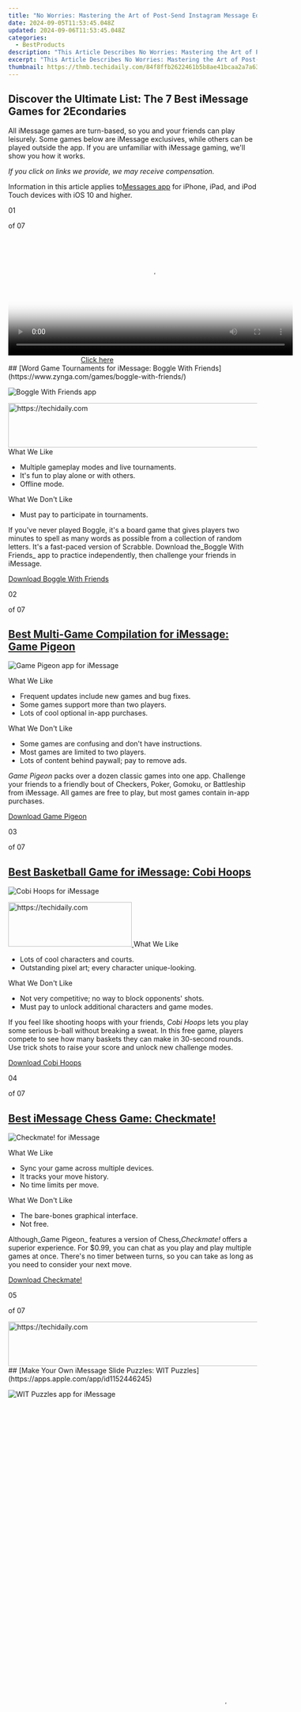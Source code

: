 ```yaml
---
title: "No Worries: Mastering the Art of Post-Send Instagram Message Edits"
date: 2024-09-05T11:53:45.048Z
updated: 2024-09-06T11:53:45.048Z
categories:
  - BestProducts
description: "This Article Describes No Worries: Mastering the Art of Post-Send Instagram Message Edits"
excerpt: "This Article Describes No Worries: Mastering the Art of Post-Send Instagram Message Edits"
thumbnail: https://thmb.techidaily.com/84f8ffb2622461b5b8ae41bcaa2a7a63b43c8ca478ec4a5288c1fa6d62881340.jpg
---
```


## Discover the Ultimate List: The 7 Best iMessage Games for 2Econdaries
 All iMessage games are turn-based, so you and your friends can play leisurely. Some games below are iMessage exclusives, while others can be played outside the app. If you are unfamiliar with iMessage gaming, we'll show you how it works.

_If you click on links we provide, we may receive compensation._

 Information in this article applies to[Messages app](https://www.lifewire.com/imessage-apples-free-texting-app-1999185) for iPhone, iPad, and iPod Touch devices with iOS 10 and higher.

01

of 07

<!-- affiliate ads begin -->
<span id="1983582">
					<video width="576" height="240" style="cursor:pointer"
           poster="//a.impactradius-go.com/display-clicktoplayimage/1983582.png"
           onclick="if(!this.playClicked){this.play();this.setAttribute('controls',true);this.playClicked=true;}">
	   <source src="//a.impactradius-go.com/display-ad/22993-1983582">
	   <img src="//a.impactradius-go.com/display-clicktoplayimage/1983582.png" style="border: none; height: 100%; width: 100%; object-fit: contain">
	</video>
	<div style="width:360px;text-align:center"><a href="javascript:window.open(decodeURIComponent('https%3A%2F%2Fhomestyler.sjv.io%2Fc%2F5597632%2F1983582%2F22993'), '_blank');void(0);">Click here</a></div>
</span>
<img height="0" width="0" src="https://imp.pxf.io/i/5597632/1983582/22993" style="position:absolute;visibility:hidden;" border="0" />
<!-- affiliate ads end -->
## [Word Game Tournaments for iMessage: Boggle With Friends](https://www.zynga.com/games/boggle-with-friends/)

![Boggle With Friends app](https://www.lifewire.com/thmb/xsc9WhxFFWVTf-Fdnhii-kY5wX0=/1500x0/filters:no_upscale():max_bytes(150000):strip_icc():format(webp)/005_best-imessage-games-2018-4176445-5c736d1b3b2441eb8681e80bdb12127a.jpg)

<!-- affiliate ads begin -->
<a href="https://ephamedtechinc.pxf.io/c/5597632/2136616/26400" target="_top" id="2136616">
  <img src="//a.impactradius-go.com/display-ad/26400-2136616" border="0" alt="https://techidaily.com" width="728" height="90"/>
</a>
<img height="0" width="0" src="https://ephamedtechinc.pxf.io/i/5597632/2136616/26400" style="position:absolute;visibility:hidden;" border="0" />
<!-- affiliate ads end -->
 What We Like

* Multiple gameplay modes and live tournaments.
* It's fun to play alone or with others.
* Offline mode.

 What We Don't Like

* Must pay to participate in tournaments.

 If you've never played Boggle, it's a board game that gives players two minutes to spell as many words as possible from a collection of random letters. It's a fast-paced version of Scrabble. Download the_Boggle With Friends_ app to practice independently, then challenge your friends in iMessage.

[Download Boggle With Friends](https://apps.apple.com/app/boggle-with-friends-word-game/id1197041040)

02

of 07

## [Best Multi-Game Compilation for iMessage: Game Pigeon](http://gamepigeonapp.com)

![Game Pigeon app for iMessage](https://www.lifewire.com/thmb/jbD4WokUSaGl5CFnj2NSV3RDNWM=/1500x0/filters:no_upscale():max_bytes(150000):strip_icc():format(webp)/001_best-imessage-games-2018-4176445-d0028c3554c14c2f89c52741e32cf15e.jpg)

 What We Like

* Frequent updates include new games and bug fixes.
* Some games support more than two players.
* Lots of cool optional in-app purchases.

 What We Don't Like

* Some games are confusing and don't have instructions.
* Most games are limited to two players.
* Lots of content behind paywall; pay to remove ads.

 _Game Pigeon_ packs over a dozen classic games into one app. Challenge your friends to a friendly bout of Checkers, Poker, Gomoku, or Battleship from iMessage. All games are free to play, but most games contain in-app purchases.

[Download Game Pigeon](https://apps.apple.com/app/gamepigeon/id1124197642)

03

of 07

## [Best Basketball Game for iMessage: Cobi Hoops](https://apps.apple.com/app/id1169945299)

![Cobi Hoops for iMessage](https://www.lifewire.com/thmb/EUEaACDrrC-DUdyKNm5F9d5U36U=/1500x0/filters:no_upscale():max_bytes(150000):strip_icc():format(webp)/003_best-imessage-games-2018-4176445-28684eb52cee4ba1a4eacc96b35d27d8.jpg)

<!-- affiliate ads begin -->
<a href="https://bluettius.sjv.io/c/5597632/2139107/17108" target="_top" id="2139107">
  <img src="//a.impactradius-go.com/display-ad/17108-2139107" border="0" alt="https://techidaily.com" width="250" height="90"/>
</a>
<img height="0" width="0" src="https://bluettius.sjv.io/i/5597632/2139107/17108" style="position:absolute;visibility:hidden;" border="0" />
<!-- affiliate ads end -->
 What We Like

* Lots of cool characters and courts.
* Outstanding pixel art; every character unique-looking.

 What We Don't Like

* Not very competitive; no way to block opponents' shots.
* Must pay to unlock additional characters and game modes.

 If you feel like shooting hoops with your friends, _Cobi Hoops_ lets you play some serious b-ball without breaking a sweat. In this free game, players compete to see how many baskets they can make in 30-second rounds. Use trick shots to raise your score and unlock new challenge modes.

[Download Cobi Hoops](https://apps.apple.com/app/id1169945299)

04

of 07

## [Best iMessage Chess Game: Checkmate!](https://apps.apple.com/app/id1143204905)

![Checkmate! for iMessage](https://www.lifewire.com/thmb/YAwb50eJDF0J1xKhVVsymSlxwPQ=/1500x0/filters:no_upscale():max_bytes(150000):strip_icc():format(webp)/009_best-imessage-games-2018-4176445-6e27040ee0334eca905354dcb59b79d6.jpg)

 What We Like

* Sync your game across multiple devices.
* It tracks your move history.
* No time limits per move.

 What We Don't Like

* The bare-bones graphical interface.
* Not free.

 Although_Game Pigeon_ features a version of Chess,_Checkmate!_ offers a superior experience. For $0.99, you can chat as you play and play multiple games at once. There's no timer between turns, so you can take as long as you need to consider your next move.

[Download Checkmate!](https://apps.apple.com/app/id1143204905)

05

of 07

<!-- affiliate ads begin -->
<a href="https://unicoeye.pxf.io/c/5597632/2134223/18498" target="_top" id="2134223">
  <img src="//a.impactradius-go.com/display-ad/18498-2134223" border="0" alt="https://techidaily.com" width="728" height="90"/>
</a>
<img height="0" width="0" src="https://unicoeye.pxf.io/i/5597632/2134223/18498" style="position:absolute;visibility:hidden;" border="0" />
<!-- affiliate ads end -->
## [Make Your Own iMessage Slide Puzzles: WIT Puzzles](https://apps.apple.com/app/id1152446245)

![WIT Puzzles app for iMessage](https://www.lifewire.com/thmb/ao-dOdN2BASuiCO0HyeOFVteEsY=/1500x0/filters:no_upscale():max_bytes(150000):strip_icc():format(webp)/010_best-imessage-games-2018-4176445-f2ecc07924ef488f9ffa1d62da8e904f.jpg)

<!-- affiliate ads begin -->
<span id="1793213">
					<video width="864" height="1296" style="cursor:pointer"
           poster="//a.impactradius-go.com/display-clicktoplayimage/1793213.png"
           onclick="if(!this.playClicked){this.play();this.setAttribute('controls',true);this.playClicked=true;}">
	   <source src="//a.impactradius-go.com/display-ad/19135-1793213">
	   <img src="//a.impactradius-go.com/display-clicktoplayimage/1793213.png" style="border: none; height: 100%; width: 100%; object-fit: contain">
	</video>
	<div style="width:540px;text-align:center"><a href="javascript:window.open(decodeURIComponent('https%3A%2F%2Ftinyland.pxf.io%2Fc%2F5597632%2F1793213%2F19135'), '_blank');void(0);">Click here</a></div>
</span>
<img height="0" width="0" src="https://imp.pxf.io/i/5597632/1793213/19135" style="position:absolute;visibility:hidden;" border="0" />
<!-- affiliate ads end -->
 What We Like

* Make puzzles as simple or complex as you like.
* Create puzzles out of photos or text.

 What We Don't Like

* It requests access to iCloud.
* Has occasional bugs and glitches.

_WIT Puzzles_ turns your photos into slide puzzles for your friends to unscramble. The app tracks how many moves players take to put the pieces in the right place. In addition to iMessage, _WIT Puzzles_  is available for WhatsApp and Facebook.

[Download WIT Puzzles](https://apps.apple.com/app/id1152446245)

06

of 07

<!-- affiliate ads begin -->
<a href="https://aligracehair.sjv.io/c/5597632/2135354/19272" target="_top" id="2135354">
  <img src="//a.impactradius-go.com/display-ad/19272-2135354" border="0" alt="https://techidaily.com" width="250" height="90"/>
</a>
<img height="0" width="0" src="https://aligracehair.sjv.io/i/5597632/2135354/19272" style="position:absolute;visibility:hidden;" border="0" />
<!-- affiliate ads end -->
## [Best Icebreaker Game for iMessage: Truth Truth Lie](https://truthtruthlie.co/)

![Truth Truth Lie app for iMessage](https://www.lifewire.com/thmb/zke4O_mQS1ibr8X1Ee2u1PGkyYk=/1500x0/filters:no_upscale():max_bytes(150000):strip_icc():format(webp)/007_best-imessage-games-2018-4176445-41f30965c86440ce842f4ef11db1c0e2.jpg)

<!-- affiliate ads begin -->
<a href="https://ephamedtechinc.pxf.io/c/5597632/2136625/26400" target="_top" id="2136625">
  <img src="//a.impactradius-go.com/display-ad/26400-2136625" border="0" alt="https://techidaily.com" width="728" height="90"/>
</a>
<img height="0" width="0" src="https://ephamedtechinc.pxf.io/i/5597632/2136625/26400" style="position:absolute;visibility:hidden;" border="0" />
<!-- affiliate ads end -->
 What We Like

* Text-only mode if you don't feel like recording videos.
* Two Lies and a Truth mode.

 What We Don't Like

* You don't need an app to play Two Truths and a Lie.
* No recent app enhancements.

 Two Truths and a Lie is a game people play in groups to get to know each other better. Each player makes three statements about themselves, and everyone else has to guess which statement is false._Truth Truth Lie_ brings this classic icebreaker to iMessage so that you can learn more about people worldwide.

[Download Truth Truth Lie](https://apps.apple.com/app/truth-truth-lie/id1156900237)

07

of 07

<!-- affiliate ads begin -->
<a href="https://aligracehair.sjv.io/c/5597632/2135416/19272" target="_top" id="2135416">
  <img src="//a.impactradius-go.com/display-ad/19272-2135416" border="0" alt="https://techidaily.com" width="336" height="90"/>
</a>
<img height="0" width="0" src="https://aligracehair.sjv.io/i/5597632/2135416/19272" style="position:absolute;visibility:hidden;" border="0" />
<!-- affiliate ads end -->
## [Air Hockey With a Twist: Let's Puck It!](https://apps.apple.com/app/lets-puck-it/id1163033961)

![Let's Puck It! app for iMessage](https://www.lifewire.com/thmb/5vzBEYum7O1TKZFvmHqdHQRaicM=/1500x0/filters:no_upscale():max_bytes(150000):strip_icc():format(webp)/004_best-imessage-games-2018-4176445-eef48fecf87b445f99a3a24e2a82034f.jpg)

 What We Like

* An interesting concept with lots of possibilities.
* A great tool for settling disputes.

 What We Don't Like

* Turn-based play doesn't match excitement of real air hockey.
* Some of the built-in bets are a bit crude.

_Let’s Puck It!_ puts an interesting spin on an old American pastime by encouraging players to wager bets. You can choose from a list of options like “loser buys dinner,” or you can make up your own stakes. Be careful what you wager because the pace of the puck increases with every volley.

[Download Let's Puck It!](https://apps.apple.com/app/lets-puck-it/id1163033961)

## How to Get iMessage Games

 The interface for the new iOS is slightly different from its predecessors. However, the instructions are basically the same for iOS 10 and up. Older versions of iOS don't support iMessage games.

 To open the App Store within iMessage:

1. Create a new conversation.
2. Tap the **Apps** icon located next to the iMessage text box.
3. Select the**App Store** icon.
4. You should see a selection of apps, games, and stickers compatible with iMessage. Use the search feature to find the game you're looking for, and then tap**Get** to install it.

![Downloading iMessage games on an iPhone](https://www.lifewire.com/thmb/NyUyS4sS2l4N7s41wdvAWyaKIiM=/1500x0/filters:no_upscale():max_bytes(150000):strip_icc():format(webp)/Download-iMessage-Game-227e0b0ecd064c8e99a78b92ae6588a8.jpg)

<!-- affiliate ads begin -->
<span id="1495277">
					<video width="1536" height="864" style="cursor:pointer"
           poster="//a.impactradius-go.com/display-clicktoplayimage/1495277.png"
           onclick="if(!this.playClicked){this.play();this.setAttribute('controls',true);this.playClicked=true;}">
	   <source src="//a.impactradius-go.com/display-ad/17189-1495277">
	   <img src="//a.impactradius-go.com/display-clicktoplayimage/1495277.png" style="border: none; height: 100%; width: 100%; object-fit: contain">
	</video>
	<div style="width:960px;text-align:center"><a href="javascript:window.open(decodeURIComponent('https%3A%2F%2Ffunwhole.sjv.io%2Fc%2F5597632%2F1495277%2F17189'), '_blank');void(0);">Click here</a></div>
</span>
<img height="0" width="0" src="https://imp.pxf.io/i/5597632/1495277/17189" style="position:absolute;visibility:hidden;" border="0" />
<!-- affiliate ads end -->
## How to Play iMessage Games

 After downloading your game of choice, it's added to the end of your apps list. To challenge your friends within iMessage:

1. Enter a conversation with the person you want to play with.
2. Tap the**Apps** icon located next to the iMessage text box.
3. From the**Apps** menu, scroll through your apps to find the game you want to play and tap it.
4. Select the**Send** icon to send an invite. As soon as your friend accepts it, the game will begin.

 You can start playing right away. When your turn is finished, your friend receives a message letting them know it's their turn.  

![How to play games in iMessage](https://www.lifewire.com/thmb/luvHEB4PHsSwoAHGXD1-jiuyLBg=/1500x0/filters:no_upscale():max_bytes(150000):strip_icc():format(webp)/Play-iMessage-Games-e0a953a704da42058ab48577af3d1cdd.jpg)

[Which iPhone Is Best for Gaming?](https://www.lifewire.com/best-iphone-for-gaming-8619563)

 FAQ

* How do I play Game Pigeon in iMessage?  
 Because Game Pigeon is a suite containing several games, you have an extra step to start playing one. In a conversation, select the**Apps** button as usual, and then select the Game Pigeon icon. Then, you'll need to select the game you want to play before you can send an invite to your friend.
* How do I play the Reversi iMessage game?  
 Several iMessage versions of Reversi (also known as Othello) are available for iMessage. Game Pigeon's is called Reversi. You can also download a standalone version like Piccolo: Othello.

Was this page helpful?

Thanks for letting us know!

 Get the Latest Tech News Delivered Every Day

[Subscribe](https://www.lifewire.com/#)

Tell us why!

 Other  Not enough details  Hard to understand

 Submit

<ins class="adsbygoogle"
     style="display:block"
     data-ad-format="autorelaxed"
     data-ad-client="ca-pub-7571918770474297"
     data-ad-slot="1223367746"></ins>



<ins class="adsbygoogle"
     style="display:block"
     data-ad-client="ca-pub-7571918770474297"
     data-ad-slot="8358498916"
     data-ad-format="auto"
     data-full-width-responsive="true"></ins>

<span class="atpl-alsoreadstyle">Also read:</span>
<div><ul>
<li><a href="https://eaxpv-info.techidaily.com/new-2024-approved-high-fidelity-game-recording-tools/"><u>[New] 2024 Approved  High Fidelity Game Recording Tools</u></a></li>
<li><a href="https://extra-lessons.techidaily.com/new-chuckles-in-a-minute-how-to-whip-up-memes/"><u>[New] Chuckles in a Minute  How to Whip Up Memes</u></a></li>
<li><a href="https://visual-screen-recording.techidaily.com/1716069856201-new-in-2024-screen-recording-through-built-in-features-of-huaweis-mate-and-p-devices-p20-p10/"><u>[New] In 2024, Screen Recording Through Built-In Features of Huawei's Mate and P Devices (P20, P10).</u></a></li>
<li><a href="https://fox-cloud.techidaily.com/updated-2024-approved-evolving-narratives-in-the-age-of-vr-movies/"><u>[Updated] 2024 Approved  Evolving Narratives in the Age of VR Movies</u></a></li>
<li><a href="https://fox-hovers.techidaily.com/updated-2024-approved-greatest-of-all-time-reddits-favorite-threads/"><u>[Updated] 2024 Approved  Greatest of All Time  Reddit's Favorite Threads</u></a></li>
<li><a href="https://facebook-clips.techidaily.com/updated-in-2024-the-roadmap-to-fandom-10-secrets-for-rampant-fb-engagement/"><u>[Updated] In 2024, The Roadmap to Fandom  10 Secrets for Rampant FB Engagement</u></a></li>
<li><a href="https://screen-video-capture.techidaily.com/updated-perfectly-crafted-online-meeting-backdrops-for-2024/"><u>[Updated] Perfectly Crafted Online Meeting Backdrops for 2024</u></a></li>
<li><a href="https://techtrends.techidaily.com/vs/"><u>「ライティングVSアウトプット:それぞれの違いを解き明かし、最高のツールも紹介！」</u></a></li>
<li><a href="https://video-screen-grab.techidaily.com/2024-approved-capturing-contentment-top-streaming-techniques/"><u>2024 Approved  Capturing Contentment  Top Streaming Techniques</u></a></li>
<li><a href="https://win11-tips.techidaily.com/4-ways-to-clear-the-microsoft-defender-protection-history-on-windows-11-and-11/"><u>4 Ways to Clear the Microsoft Defender Protection History on Windows 11 & 11</u></a></li>
<li><a href="https://techtrends.techidaily.com/winxdvd-by-digiarty/"><u>技術サポート・WinXDVD by Digiarty：亀裂を見つけて修正するチュートリアル</u></a></li>
<li><a href="https://on-screen-recording.techidaily.com/a-new-dawn-in-gaming-stardew-valleys-best-mods-7/"><u>A New Dawn in Gaming - Stardew Valley's Best Mods (#7)</u></a></li>
<li><a href="https://techtrends.techidaily.com/advanced-winxdvd-suite-seamless-dvd-extraction-intelligent-video-improvement-and-universal-file-transfer-capabilities-for-all-devices/"><u>Advanced WinXDVD Suite - Seamless DVD Extraction, Intelligent Video Improvement & Universal File Transfer Capabilities for All Devices</u></a></li>
<li><a href="https://fake-location.techidaily.com/best-10-mock-location-apps-worth-trying-on-realme-12-5g-drfone-by-drfone-virtual-android/"><u>Best 10 Mock Location Apps Worth Trying On Realme 12 5G | Dr.fone</u></a></li>
<li><a href="https://techtrends.techidaily.com/complete-guide-resolving-any-and-all-troubles-with-windows-11-updates/"><u>Complete Guide: Resolving Any and All Troubles with Windows 11 Updates</u></a></li>
<li><a href="https://techtrends.techidaily.com/convert-mov-files-to-mp4-free-of-cost-compatible-with-mac-pc-and-windows-11/"><u>Convert MOV Files to MP4 Free of Cost: Compatible with Mac, PC & Windows 11</u></a></li>
<li><a href="https://techtrends.techidaily.com/descarga-winx-rip-editor-pro-mejora-tu-experiencia-de-extraccion-digital-a-32x-velocizacion-en-ventanas-10/"><u>Descarga WinX Rip Editor Pro: Mejora Tu Experiencia De Extracción Digital a 32X Velocizacion en Ventanas 10</u></a></li>
<li><a href="https://techtrends.techidaily.com/disponibilita-di-encoder-software-e-hardware-per-il-formato-video-av1-gli-ultimi-aggiornamenti/"><u>Disponibilità Di Encoder Software E Hardware per Il Formato Video AV1: Gli Ultimi Aggiornamenti</u></a></li>
<li><a href="https://techtrends.techidaily.com/enhancing-video-clarity-tips-and-tricks-for-improving-vqa-quality/"><u>Enhancing Video Clarity: Tips and Tricks for Improving VQA Quality</u></a></li>
<li><a href="https://techtrends.techidaily.com/expert-online-assistance-troubleshooting-and-tips-for-winx-dvd-ripping-and-video-conversion-suite/"><u>Expert Online Assistance: Troubleshooting & Tips for WinX DVD Ripping & Video Conversion Suite</u></a></li>
<li><a href="https://techtrends.techidaily.com/expertenhilfe-online-techniker-support-fur-winx-dvd-ripping-and-videokonvertierungsprogramme/"><u>Expertenhilfe Online: Techniker Support Für WinX DVD Ripping & Videokonvertierungsprogramme</u></a></li>
<li><a href="https://techtrends.techidaily.com/free-guide-transforming-your-avchd-files-into-mp4-format-with-easy-steps-on-windows-nul10/"><u>Free Guide: Transforming Your AVCHD Files Into MP4 Format with Easy Steps on Windows Nul.10</u></a></li>
<li><a href="https://games-able.techidaily.com/get-to-know-your-gpu-understanding-the-specs-of-amds-radeon-xt/"><u>Get to Know Your GPU: Understanding the Specs of AMD's Radeon XT</u></a></li>
<li><a href="https://techtrends.techidaily.com/gratis-umwandlung-von-mov-filmen-in-mp4-auf-allen-plattformen-mac-windows/"><u>Gratis Umwandlung Von MOV-Filmen in MP4 Auf Allen Plattformen (Mac, Windows)</u></a></li>
<li><a href="https://techtrends.techidaily.com/guia-paso-a-paso-para-incrustar-imagenes-iso-en-un-dvd-con-sistema-windows-8/"><u>Guía Paso a Paso Para Incrustar Imagenes ISO en Un DVD Con Sistema Windows 8</u></a></li>
<li><a href="https://android-pokemon-go.techidaily.com/how-can-i-catch-the-regional-pokemon-without-traveling-on-nokia-g42-5g-drfone-by-drfone-virtual-android/"><u>How Can I Catch the Regional Pokémon without Traveling On Nokia G42 5G | Dr.fone</u></a></li>
<li><a href="https://ios-unlock.techidaily.com/how-to-unlock-iphone-13-mini-apples-new-iphone-by-drfone-ios/"><u>How to Unlock iPhone 13 mini, Apples New iPhone</u></a></li>
<li><a href="https://review-topics.techidaily.com/in-2024-how-to-change-netflix-location-to-get-more-country-version-on-vivo-y100-drfone-by-drfone-virtual-android/"><u>In 2024, How to Change Netflix Location to Get More Country Version On Vivo Y100 | Dr.fone</u></a></li>
<li><a href="https://extra-approaches.techidaily.com/in-2024-mastering-iphone-hdr-imaging-techniques/"><u>In 2024, Mastering iPhone HDR Imaging Techniques</u></a></li>
<li><a href="https://extra-guidance.techidaily.com/in-2024-premier-picks-highest-rated-mp4s/"><u>In 2024, Premier Picks  Highest Rated MP4s</u></a></li>
<li><a href="https://youtube-stream.techidaily.com/in-2024-strategies-for-designing-youtube-video-flow/"><u>In 2024, Strategies for Designing YouTube Video Flow</u></a></li>
<li><a href="https://some-guidance.techidaily.com/in-2024-the-instructors-blueprint-for-video-assisted-learning/"><u>In 2024, The Instructor's Blueprint for Video-Assisted Learning</u></a></li>
<li><a href="https://activate-lock.techidaily.com/in-2024-unlock-your-device-icloud-dns-bypass-explained-and-tested-plus-easy-alternatives-on-iphone-6s-plus-by-drfone-ios/"><u>In 2024, Unlock Your Device iCloud DNS Bypass Explained and Tested, Plus Easy Alternatives On iPhone 6s Plus</u></a></li>
<li><a href="https://extra-resources.techidaily.com/in-depth-assessment-lightroom-app-android-edition/"><u>In-Depth Assessment  Lightroom App, Android Edition</u></a></li>
<li><a href="https://techtrends.techidaily.com/latest-free-update-available-winx-dvd-ripper-pro-4dvd-ultra-mac-edition/"><u>Latest Free Update Available: WinX DVD Ripper Pro 4DVD Ultra Mac Edition</u></a></li>
<li><a href="https://techtrends.techidaily.com/les-techniques-les-plus-efficaces-pour-reduire-la-taille-des-fichiers-video-mov/"><u>Les Techniques Les Plus Efficaces Pour Réduire La Taille Des Fichiers Vidéo MOV</u></a></li>
<li><a href="https://techtrends.techidaily.com/lose-no-data-save-time-how-to-back-up-any-dvd-within-5-mins-without-sacrificing-quality/"><u>Lose No Data, Save Time: How To Back Up Any DVD Within 5 Mins Without Sacrificing Quality</u></a></li>
<li><a href="https://techtrends.techidaily.com/mastering-visuals-with-winxvideo-ai-advanced-features-for-video-upscaling-stabilizing-converting-editing-and-recording/"><u>Mastering Visuals with Winxvideo AI – Advanced Features for Video Upscaling, Stabilizing, Converting, Editing & Recording</u></a></li>
<li><a href="https://techtrends.techidaily.com/mkv-avi-konvertierung-mit-winx-hd-video-converter-deluxe-professionelles-wandlungstool-fur-multiformate/"><u>MKV-AVI Konvertierung Mit WinX HD Video Converter Deluxe: Professionelles Wandlungstool Für Multiformate</u></a></li>
<li><a href="https://ai-video-tools.techidaily.com/new-in-2024-essential-iphone-apps-the-cream-of-the-crop-reviewed-and-recommended/"><u>New In 2024, Essential iPhone Apps The Cream of the Crop, Reviewed and Recommended</u></a></li>
<li><a href="https://techtrends.techidaily.com/official-winxp-authors-edition-free-premium-film-editing-tools-with-dvd-ripping-and-hd-video-conversion-capabilities/"><u>Official WinXP Author's Edition Free: Premium Film Editing Tools with DVD Ripping and HD Video Conversion Capabilities</u></a></li>
<li><a href="https://techtrends.techidaily.com/optimale-audio-konfigurationen-fur-dvdblu-ray-mit-handbrake-verbessern-sie-ihre-medienwiedergabe/"><u>Optimale Audio-Konfigurationen Für DVD/Blu-Ray Mit HandBrake - Verbessern Sie Ihre Medienwiedergabe</u></a></li>
<li><a href="https://easy-unlock-android.techidaily.com/pattern-locks-are-unsafe-secure-your-oppo-k11-5g-phone-now-with-these-tips-by-drfone-android/"><u>Pattern Locks Are Unsafe Secure Your Oppo K11 5G Phone Now with These Tips</u></a></li>
<li><a href="https://techtrends.techidaily.com/resolved-handbrake-hiccups-smoothly-complete-your-video-conversions/"><u>Resolved Handbrake Hiccups: Smoothly Complete Your Video Conversions</u></a></li>
<li><a href="https://techtrends.techidaily.com/step-by-step-tutorial-for-watching-dvd-movies-on-the-nintendo-wii-and-wii-u-consoles/"><u>Step-by-Step Tutorial for Watching DVD Movies on the Nintendo Wii & Wii U Consoles</u></a></li>
<li><a href="https://techtrends.techidaily.com/step-by-step-tutorial-how-to-enjoy-dvd-content-on-the-wii-and-wii-u-systems/"><u>Step-by-Step Tutorial: How to Enjoy DVD Content on the Wii and Wii U Systems</u></a></li>
<li><a href="https://techtrends.techidaily.com/step-by-step-tutorial-streaming-isos-through-plex-without-a-hitch/"><u>Step-by-Step Tutorial: Streaming ISOs Through Plex Without a Hitch</u></a></li>
<li><a href="https://techtrends.techidaily.com/step-by-step-winx-mediatrans-mastery-efficient-techniques-for-media-format-switching-and-data-migration/"><u>Step-by-Step WinX MediaTrans Mastery: Efficient Techniques for Media Format Switching and Data Migration</u></a></li>
<li><a href="https://techtrends.techidaily.com/the-ultimate-guide-to-10-best-free-professional-grade-video-editing-tools-without-watermarks/"><u>The Ultimate Guide to 10 Best Free, Professional-Grade Video Editing Tools Without Watermarks</u></a></li>
<li><a href="https://techtrends.techidaily.com/the-ultimate-top-5-software-solutions-for-playing-amr-audio-files/"><u>The Ultimate Top 5 Software Solutions for Playing AMR Audio Files</u></a></li>
<li><a href="https://techidaily.com/this-is-how-you-can-recover-deleted-pictures-from-m6-pro-4g-by-fonelab-android-recover-pictures/"><u>This is how you can recover deleted pictures from M6 Pro 4G.</u></a></li>
<li><a href="https://techtrends.techidaily.com/top-mp4-codierungs-tipps-perfektes-mp4-videoformat-mit-expertenmethoden/"><u>Top MP4 Codierungs-Tipps: Perfektes MP4-Videoformat Mit Expertenmethoden.</u></a></li>
<li><a href="https://techtrends.techidaily.com/ultimate-video-editor-winx-hd-advanced-gpu-accelerated-video-conversion-and-editing-features/"><u>Ultimate Video Editor: WinX HD - Advanced GPU-Accelerated Video Conversion & Editing Features</u></a></li>
<li><a href="https://driver-error.techidaily.com/1721104104972-unraveling-issues-with-windows-dts-truehd-and-the-missing-lfe-channel-now-solved/"><u>Unraveling Issues with Windows, DTS® TrueHD and the Missing LFE Channel - Now Solved!</u></a></li>
<li><a href="https://facebook-record-videos.techidaily.com/what-every-independent-youtuber-should-know-about-mcns-for-2024/"><u>What Every Independent YouTuber Should Know About MCNs for 2024</u></a></li>
<li><a href="https://techtrends.techidaily.com/what-is-paypro-global-ensuring-safety-with-digiartys-transaction-protection/"><u>What Is PayPro Global? Ensuring Safety with Digiarty's Transaction Protection</u></a></li>
<li><a href="https://techtrends.techidaily.com/windows-11mp4avimkv/"><u>Windows 11裡如何將MP4、AVI及MKV格式之影片挂上字幕：一項精彩指南</u></a></li>
<li><a href="https://techtrends.techidaily.com/winxvideo-ai-profi-videobearbeitung-mit-skalierung-stabilisierung-und-formatkonversionen/"><u>Winxvideo AI: Profi-Videobearbeitung Mit Skalierung, Stabilisierung Und Formatkonversionen</u></a></li>
</ul></div>
